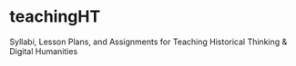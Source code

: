 # teachingHT
Syllabi, Lesson Plans, and Assignments for Teaching Historical Thinking &amp; Digital Humanities
